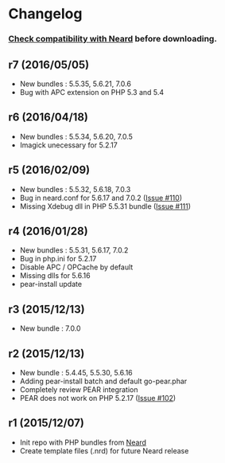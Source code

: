 # Changelog

### [Check compatibility with Neard](https://github.com/crazy-max/neard/wiki/binPHP#latest) before downloading.

## r7 (2016/05/05)

* New bundles : 5.5.35, 5.6.21, 7.0.6
* Bug with APC extension on PHP 5.3 and 5.4

## r6 (2016/04/18)

* New bundles : 5.5.34, 5.6.20, 7.0.5
* Imagick unecessary for 5.2.17

## r5 (2016/02/09)

* New bundles : 5.5.32, 5.6.18, 7.0.3
* Bug in neard.conf for 5.6.17 and 7.0.2 ([Issue #110](https://github.com/crazy-max/neard/issues/110))
* Missing Xdebug dll in PHP 5.5.31 bundle ([Issue #111](https://github.com/crazy-max/neard/issues/111))

## r4 (2016/01/28)

* New bundles : 5.5.31, 5.6.17, 7.0.2
* Bug in php.ini for 5.2.17
* Disable APC / OPCache by default
* Missing dlls for 5.6.16
* pear-install update

## r3 (2015/12/13)

* New bundle : 7.0.0

## r2 (2015/12/13)

* New bundle : 5.4.45, 5.5.30, 5.6.16
* Adding pear-install batch and default go-pear.phar
* Completely review PEAR integration
* PEAR does not work on PHP 5.2.17 ([Issue #102](https://github.com/crazy-max/neard/issues/102))

## r1 (2015/12/07)

* Init repo with PHP bundles from [Neard](https://github.com/crazy-max/neard)
* Create template files (.nrd) for future Neard release
